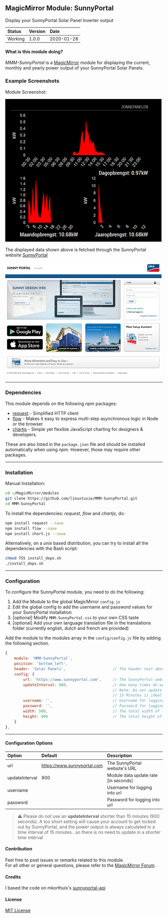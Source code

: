 ## MagicMirror Module: SunnyPortal

Display your SunnyPortal Solar Panel Inverter output

| Status | Version | Date | 
|:------- |:------- |:---- |
| Working | 1.0.0 | 2020-01-28 |

#### What is this module doing?

*MMM-SunnyPortal* is a [MagicMirror](https://github.com/MichMich/MagicMirror) module for displaying the 
current, monthly and yearly power output of your SunnyPortal Solar Panels. 

### Example Screenshots

Module Screenshot:

![Full](./images/SunnyPortal1.png)

The displayed data shown above is fetched through the SunnyPortal website [SunnyPortal](https://www.sunnyportal.com)

![Full](./images/SunnyPortal2.png)

---

### Dependencies

This module depends on the following *npm* packages:

* [request](https://github.com/request/request)  - Simplified HTTP client
* [flow](https://github.com/willconant/flow-js)  - Makes it easy to express multi-step asynchronous logic in Node or the browser
* [chartjs](https://github.com/chartjs/Chart.js) - Simple yet flexible JavaScript charting for designers & developers.

These are also listed in the `package.json` file and should be installed automatically when using *npm*.
However, those may require other packages. 

---

### Installation

Manual Installation:

```bash
cd ~/MagicMirror/modules
git clone https://github.com/linuxtuxie/MMM-SunnyPortal.git
cd MMM-SunnyPortal
```

To install the dependencies: *request*, *flow* and *chartjs*, do:

```bash
npm install request --save
npm install flow --save
npm install chart.js --save

```

Alternatively, on a *unix* based distribution, you can try to install all the dependencies with the Bash script:

```bash
chmod 755 install_deps.sh
./install_deps.sh
```

---

### Configuration 

To configure the SunnyPortal module, you need to do the following:

1. Add the Module to the global MagicMirror `config.js` 
2. Edit the global config to add the username and password values for your SunnyPortal installation
3. [optional] Modify `MMM-SunnyPortal.css` to your own CSS taste
4. [optional] Add your own language translation file in the translations folder (currently english, dutch and french are provided)


Add the module to the modules array in the `config/config.js` file by adding the following section. 

```javascript
{
    module: 'MMM-SunnyPortal',
    position: 'bottom_left',
    header: 'Solar Panels',                     // The header text above the module. Use: "" to remove.
    config: {
        url: 'https://www.sunnyportal.com',     // The SunnyPortal website's URL
        updateInterval: 900,                    // How many times do we update the graphs? 
                                                // Note: Do not update too frequently or you will get locked out
                                                // 15 Minutes is ideal
        username: '',                           // Username for logging into https://www.sunnyportal.com/
        password: '',                           // Password for logging into https://www.sunnyportal.com/
        width: 500,                             // The total width of the module
        height: 400                             // The total height of the module
    }
},
```

---

#### Configuration Options 

| Option            | Default                       | Description  |
|:----------------- |:----------------------------- |:------------ | 
| url               | https://www.sunnyportal.com   | The SunnyPortal website's URL |
| updateInterval    | 900                           | Module data update rate [in seconds] |
| username          |                               | Username for logging into url |
| password          |                               | Password for logging into url |


> :warning: Please do not use an **updateInterval** shorter than 15 minutes (900 seconds). A too short 
> setting will cause your account to get locked out by SunnyPortal, and the power output is always 
> calculated in a time interval of 15 minutes...so there is no need to update in a shorter time interval

#### Contribution

Feel free to post issues or remarks related to this module.  
For all other or general questions, please refer to the [MagicMirror Forum](https://forum.magicmirror.builders/).

#### Credits
I based the code on mkorthuis's [sunnyportal-api](https://github.com/mkorthuis/sunnyportal-api/)

#### License 

[MIT License](https://github.com/linuxtuxie/MMM-SunnyPortal/blob/master/LICENSE) 

